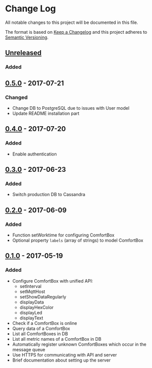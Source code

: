 # Change Log
All notable changes to this project will be documented in this file.

The format is based on [Keep a Changelog](http://keepachangelog.com/)
and this project adheres to [Semantic Versioning](http://semver.org/).

## [Unreleased]
### Added


## [0.5.0] - 2017-07-21
### Changed
- Change DB to PostgreSQL due to issues with User model
- Update README installation part


## [0.4.0] - 2017-07-20
### Added
- Enable authentication


## [0.3.0] - 2017-06-23
### Added
- Switch production DB to Cassandra


## [0.2.0] - 2017-06-09
### Added
- Function setWorktime for configuring ComfortBox
- Optional property `labels` (array of strings) to model ComfortBox


## [0.1.0] - 2017-05-19
### Added
- Configure ComfortBox with unified API:
  - setInterval
  - setMqttHost
  - setShowDataRegularly
  - displayData
  - displayHexColor
  - displayLed
  - displayText
- Check if a ComfortBox is online
- Query data of a ComfortBox
- List all ComfortBoxes in DB
- List all metric names of a ComfortBox in DB
- Automatically register unknown ComfortBoxes which occur in the message queue
- Use HTTPS for communicating with API and server
- Brief documentation about setting up the server

[Unreleased]: https://github.com/dwettstein/comfortbox-api-services/compare/v0.5.0...HEAD
[0.5.0]: https://github.com/dwettstein/comfortbox-api-services/compare/v0.4.0...v0.5.0
[0.4.0]: https://github.com/dwettstein/comfortbox-api-services/compare/v0.3.0...v0.4.0
[0.3.0]: https://github.com/dwettstein/comfortbox-api-services/compare/v0.2.0...v0.3.0
[0.2.0]: https://github.com/dwettstein/comfortbox-api-services/compare/v0.1.0...v0.2.0
[0.1.0]: https://github.com/dwettstein/comfortbox-api-services/tree/v0.1.0

